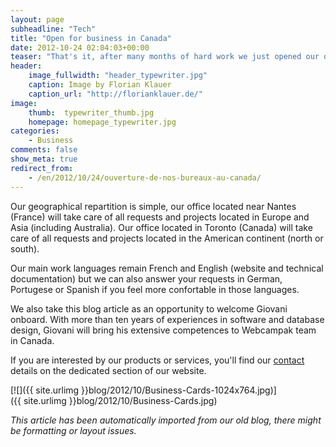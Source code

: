 ```yaml
---
layout: page
subheadline: "Tech"
title: "Open for business in Canada"
date: 2012-10-24 02:04:03+00:00
teaser: "That's it, after many months of hard work we just opened our office in Canada (Toronto)."
header:
    image_fullwidth: "header_typewriter.jpg"
    caption: Image by Florian Klauer
    caption_url: "http://florianklauer.de/"
image:
    thumb:  typewriter_thumb.jpg
    homepage: homepage_typewriter.jpg
categories:
    - Business
comments: false
show_meta: true
redirect_from:
    - /en/2012/10/24/ouverture-de-nos-bureaux-au-canada/
---
```


Our geographical repartition is simple, our office located near Nantes (France) will take care of all requests and projects located in Europe and Asia (including Australia). Our office located in Toronto (Canada) will take care of all requests and projects located in the American continent (north or south).

Our main work languages remain French and English (website and technical documentation) but we can also answer your requests in German, Portugese or Spanish if you feel more confortable in those languages.

We also take this blog article as an opportunity to welcome Giovani onboard. With more than ten years of experiences in software and database design, Giovani will bring his extensive competences to Webcampak team in Canada.

If you are interested by our products or services, you'll find our [contact](http://www.webcampak.com/en/contact/) details on the dedicated section of our website.

[![]({{ site.urlimg }}blog/2012/10/Business-Cards-1024x764.jpg)]({{ site.urlimg }}blog/2012/10/Business-Cards.jpg)

_This article has been automatically imported from our old blog, there might be formatting or layout issues._
